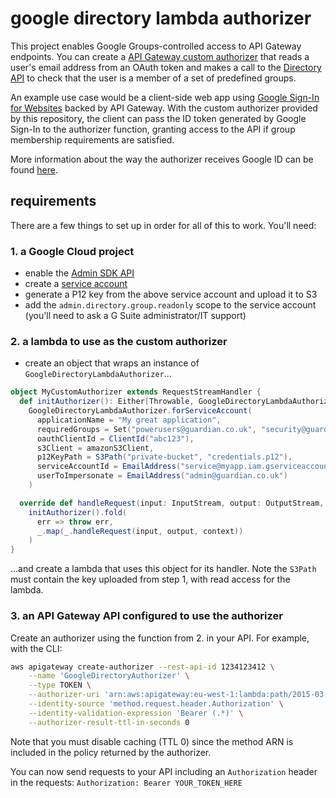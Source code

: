 # google directory lambda authorizer
This project enables Google Groups-controlled access to API Gateway endpoints.  You can create a [API Gateway custom authorizer](https://docs.aws.amazon.com/apigateway/latest/developerguide/apigateway-use-lambda-authorizer.html) that reads a user's email address from an OAuth token and makes a call to the [Directory API](https://developers.google.com/admin-sdk/directory/) to check that the user is a member of a set of predefined groups. 

An example use case would be a client-side web app using [Google Sign-In for Websites](https://developers.google.com/identity/sign-in/web/) backed by API Gateway. With the custom authorizer provided by this repository, the client can pass the ID token generated by Google Sign-In to the authorizer function, granting access to the API if group membership requirements are satisfied. 

More information about the way the authorizer receives Google ID can be found [here](https://developers.google.com/identity/sign-in/web/backend-auth).

## requirements
There are a few things to set up in order for all of this to work. You'll need: 
### 1. a Google Cloud project
* enable the [Admin SDK API](https://console.cloud.google.com/apis/library/admin.googleapis.com) 
* create a [service account](https://console.cloud.google.com/iam-admin/serviceaccounts)
* generate a P12 key  from the above service account and upload it to S3
* add the `admin.directory.group.readonly` scope to the service account (you'll need to ask a G Suite administrator/IT support)

### 2. a lambda to use as the custom authorizer
* create an object that wraps an instance of `GoogleDirectoryLambdaAuthorizer`...
```scala
object MyCustomAuthorizer extends RequestStreamHandler {
  def initAuthorizer(): Either[Throwable, GoogleDirectoryLambdaAuthorizer] =
    GoogleDirectoryLambdaAuthorizer.forServiceAccount(
      applicationName = "My great application",
      requiredGroups = Set("powerusers@guardian.co.uk", "security@guardian.co.uk"),
      oauthClientId = ClientId("abc123"),
      s3Client = amazonS3Client,
      p12KeyPath = S3Path("private-bucket", "credentials.p12"),
      serviceAccountId = EmailAddress("service@myapp.iam.gserviceaccount.com"),
      userToImpersonate = EmailAddress("admin@guardian.co.uk")
    )

  override def handleRequest(input: InputStream, output: OutputStream, context: Context): Unit =
    initAuthorizer().fold(
      err => throw err,
      _.map(_.handleRequest(input, output, context))
    )
}
``` 
...and create a lambda that uses this object for its handler. Note the `S3Path` must contain the key uploaded from step 1, with read access for the lambda.

### 3. an API Gateway API configured to use the authorizer
Create an authorizer using the function from 2. in your API. For example, with the CLI:
```bash
aws apigateway create-authorizer --rest-api-id 1234123412 \
    --name 'GoogleDirectoryAuthorizer' \
    --type TOKEN \
    --authorizer-uri 'arn:aws:apigateway:eu-west-1:lambda:path/2015-03-31/functions/arn:aws:lambda:eu-west-1:123412341234:function:customAuthFunction/invocations' \
    --identity-source 'method.request.header.Authorization' \
    --identity-validation-expression 'Bearer (.*)' \
    --authorizer-result-ttl-in-seconds 0
```

Note that you must disable caching (TTL 0) since the method ARN is included in the policy returned by the authorizer.

You can now send requests to your API including an `Authorization` header in the requests:
`Authorization: Bearer YOUR_TOKEN_HERE`